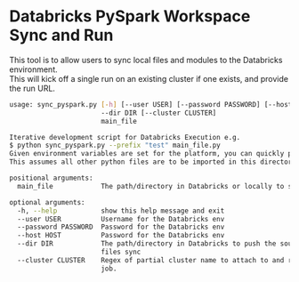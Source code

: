 # Databricks PySpark Workspace Sync and Run

This tool is to allow users to sync local files and modules to the Databricks environment.  
This will kick off a single run on an existing cluster if one exists, and provide the run URL.  

```bash
usage: sync_pyspark.py [-h] [--user USER] [--password PASSWORD] [--host HOST]
                       --dir DIR [--cluster CLUSTER]
                       main_file

Iterative development script for Databricks Execution e.g.  
$ python sync_pyspark.py --prefix "test" main_file.py  
Given environment variables are set for the platform, you can quickly push the main files with existing modules. 
This assumes all other python files are to be imported in this directory.

positional arguments:
  main_file            The path/directory in Databricks or locally to sync

optional arguments:
  -h, --help           show this help message and exit
  --user USER          Username for the Databricks env
  --password PASSWORD  Password for the Databricks env
  --host HOST          Password for the Databricks env
  --dir DIR            The path/directory in Databricks to push the source
                       files sync
  --cluster CLUSTER    Regex of partial cluster name to attach to and run the
                       job.
```
